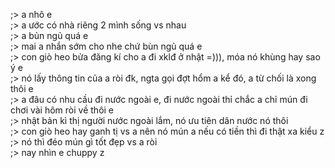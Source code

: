 ;> a nhô e<br>
;> a ước có nhà riêng 2 mình sống vs nhau<br>
;> a bủn ngủ quá e<br>
;> mai a nhắn sớm cho nhe chứ bùn ngủ quá e<br>
;> con giò heo bửa đăng kí cho a đi xklđ ở nhật =))), móa nó khùng hay sao ý e<br>
;> nó lấy thông tin của a ròi đk, ngta gọi đợt hổm a kể đó, a từ chối là xong thôi e<br>
;> a đâu có nhu cầu đi nước ngoài e, đi nước ngoài thỉ chắc a chỉ mún đi chơi vài hôm ròi về thôi e<br>
;> nhật bản kì thị người nước ngoài lắm, nó ưu tiên dân nước nó thôi<br>
;> con giò heo hay ganh tị vs a nên nó mún a nếu có tiền thì đi thật xa kiểu z<br>
;> nó thì đéo mún gì tốt đẹp vs a ròi<br>
;> nay nhìn e chuppy z
